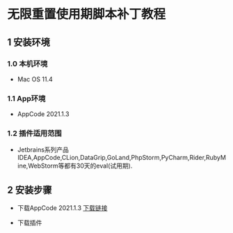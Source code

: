 # 无限重置使用期脚本补丁教程


## 1 安装环境

### 1.0 本机环境
* Mac OS 11.4
### 1.1 App环境
* AppCode 2021.1.3
### 1.2 插件适用范围
* Jetbrains系列产品IDEA,AppCode,CLion,DataGrip,GoLand,PhpStorm,PyCharm,Rider,RubyMine,WebStorm等都有30天的eval(试用期).

## 2 安装步骤
* 下载AppCode 2021.1.3
[下载链接](https://www.jetbrains.com/objc/download/)

* 下载插件



